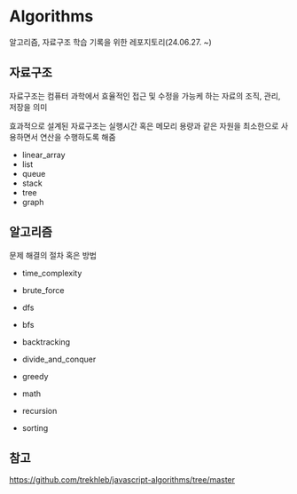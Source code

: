 # Algorithms

알고리즘, 자료구조 학습 기록을 위한 레포지토리(24.06.27. ~)

## 자료구조

자료구조는 컴퓨터 과학에서 효율적인 접근 및 수정을 가능케 하는 자료의 조직, 관리, 저장을 의미

효과적으로 설계된 자료구조는 실행시간 혹은 메모리 용량과 같은 자원을 최소한으로 사용하면서 연산을 수행하도록 해줌

- linear_array
- list
- queue
- stack
- tree
- graph

## 알고리즘

문제 해결의 절차 혹은 방법

- time_complexity

- brute_force
- dfs
- bfs
- backtracking
- divide_and_conquer
- greedy
- math
- recursion
- sorting

## 참고

https://github.com/trekhleb/javascript-algorithms/tree/master
